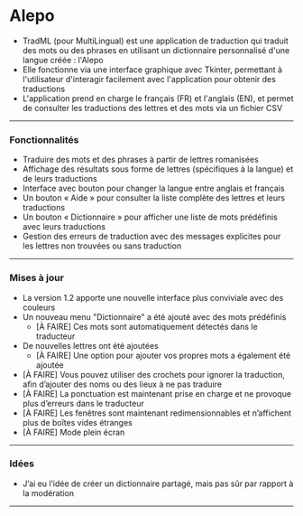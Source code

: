 
# Alepo

- TradML (pour MultiLingual) est une application de traduction qui traduit des mots ou des phrases en utilisant un dictionnaire personnalisé d'une langue créée : l'Alepo
- Elle fonctionne via une interface graphique avec Tkinter, permettant à l'utilisateur d'interagir facilement avec l'application pour obtenir des traductions
- L'application prend en charge le français (FR) et l'anglais (EN), et permet de consulter les traductions des lettres et des mots via un fichier CSV

---

### Fonctionnalités

- Traduire des mots et des phrases à partir de lettres romanisées
- Affichage des résultats sous forme de lettres (spécifiques à la langue) et de leurs traductions
- Interface avec bouton pour changer la langue entre anglais et français
- Un bouton « Aide » pour consulter la liste complète des lettres et leurs traductions
- Un bouton « Dictionnaire » pour afficher une liste de mots prédéfinis avec leurs traductions
- Gestion des erreurs de traduction avec des messages explicites pour les lettres non trouvées ou sans traduction

---

### Mises à jour

- La version 1.2 apporte une nouvelle interface plus conviviale avec des couleurs
- Un nouveau menu "Dictionnaire" a été ajouté avec des mots prédéfinis
  - [À FAIRE] Ces mots sont automatiquement détectés dans le traducteur
- De nouvelles lettres ont été ajoutées
  - [À FAIRE] Une option pour ajouter vos propres mots a également été ajoutée
- [À FAIRE] Vous pouvez utiliser des crochets pour ignorer la traduction, afin d’ajouter des noms ou des lieux à ne pas traduire
- [À FAIRE] La ponctuation est maintenant prise en charge et ne provoque plus d’erreurs dans le traducteur
- [À FAIRE] Les fenêtres sont maintenant redimensionnables et n’affichent plus de boîtes vides étranges
- [À FAIRE] Mode plein écran

---

### Idées

  - J’ai eu l’idée de créer un dictionnaire partagé, mais  pas sûr par rapport à la modération

---
